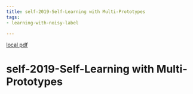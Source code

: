 ```yaml
---
title: self-2019-Self-Learning with Multi-Prototypes
tags:
- learning-with-noisy-label

---
```


[local pdf](../../../pdfs/self-2019-Self-Learning%20with%20Multi-Prototypes.pdf)

# self-2019-Self-Learning with Multi-Prototypes
